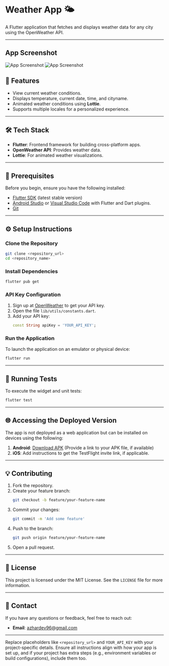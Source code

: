 
# Weather App 🌤️

A Flutter application that fetches and displays weather data for any city using the OpenWeather API. 

---
## App Screenshot

![App Screenshot](./assets/screenshots/Screenshot_1732167039.png)
![App Screenshot](./assets/screenshots/Screenshot_1732167052.png)


## 🚀 Features
- View current weather conditions.
- Displays temperature, current date, time, and cityname.
- Animated weather conditions using **Lottie**.
- Supports multiple locales for a personalized experience.

---

## 🛠️ Tech Stack
- **Flutter**: Frontend framework for building cross-platform apps.
- **OpenWeather API**: Provides weather data.
- **Lottie**: For animated weather visualizations.

---

## 📝 Prerequisites
Before you begin, ensure you have the following installed:
- [Flutter SDK](https://flutter.dev/docs/get-started/install) (latest stable version)
- [Android Studio](https://developer.android.com/studio) or [Visual Studio Code](https://code.visualstudio.com/) with Flutter and Dart plugins.
- [Git](https://git-scm.com/)

---

## ⚙️ Setup Instructions

### Clone the Repository
```bash
git clone <repository_url>
cd <repository_name>
```

### Install Dependencies
```bash
flutter pub get
```

### API Key Configuration
1. Sign up at [OpenWeather](https://openweathermap.org/) to get your API key.
2. Open the file `lib/utils/constants.dart`.
3. Add your API key:
   ```dart
   const String apiKey = 'YOUR_API_KEY';
   ```

### Run the Application
To launch the application on an emulator or physical device:
```bash
flutter run
```

---

## 🧪 Running Tests
To execute the widget and unit tests:
```bash
flutter test
```

---

## 🌐 Accessing the Deployed Version
The app is not deployed as a web application but can be installed on devices using the following:
1. **Android**: [Download APK](#) (Provide a link to your APK file, if available)
2. **iOS**: Add instructions to get the TestFlight invite link, if applicable.

---

## 💡 Contributing
1. Fork the repository.
2. Create your feature branch:
   ```bash
   git checkout -b feature/your-feature-name
   ```
3. Commit your changes:
   ```bash
   git commit -m 'Add some feature'
   ```
4. Push to the branch:
   ```bash
   git push origin feature/your-feature-name
   ```
5. Open a pull request.

---

## 📜 License
This project is licensed under the MIT License. See the `LICENSE` file for more information.

---

## 📧 Contact
If you have any questions or feedback, feel free to reach out:
- **Email**: azhardev96@gmail.com

---

Replace placeholders like `<repository_url>` and `YOUR_API_KEY` with your project-specific details. Ensure all instructions align with how your app is set up, and if your project has extra steps (e.g., environment variables or build configurations), include them too.